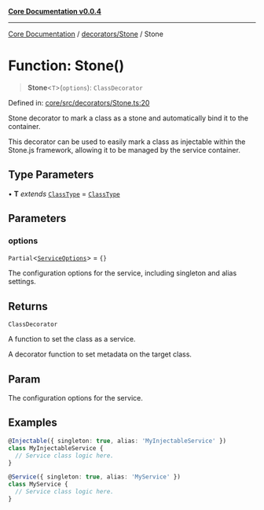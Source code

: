 [**Core Documentation v0.0.4**](../../../README.md)

***

[Core Documentation](../../../modules.md) / [decorators/Stone](../README.md) / Stone

# Function: Stone()

> **Stone**\<`T`\>(`options`): `ClassDecorator`

Defined in: [core/src/decorators/Stone.ts:20](https://github.com/stonemjs/core/blob/4b1b931e44a5db2600109fa7ae2a8b532ed77730/src/decorators/Stone.ts#L20)

Stone decorator to mark a class as a stone and automatically bind it to the container.

This decorator can be used to easily mark a class as injectable within the Stone.js framework,
allowing it to be managed by the service container.

## Type Parameters

• **T** *extends* [`ClassType`](../../../declarations/type-aliases/ClassType.md) = [`ClassType`](../../../declarations/type-aliases/ClassType.md)

## Parameters

### options

`Partial`\<[`ServiceOptions`](../../Service/interfaces/ServiceOptions.md)\> = `{}`

The configuration options for the service, including singleton and alias settings.

## Returns

`ClassDecorator`

A function to set the class as a service.

A decorator function to set metadata on the target class.

## Param

The configuration options for the service.

## Examples

```typescript
@Injectable({ singleton: true, alias: 'MyInjectableService' })
class MyInjectableService {
  // Service class logic here.
}
```

```typescript
@Service({ singleton: true, alias: 'MyService' })
class MyService {
  // Service class logic here.
}
```
